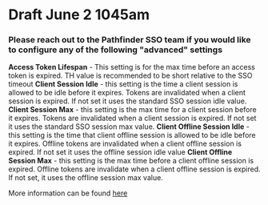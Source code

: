 # Draft June 2 1045am

### Please reach out to the Pathfinder SSO team if you would like to configure any of the following "advanced" settings

**Access Token Lifespan** - This setting is for the max time before an access token is expired. TH value is recommended to be short relative to the SSO timeout
**Client Session Idle** - this setting is the time a client session is allowed to be idle before it expires. Tokens are invalidated when a client session is expired. If not set it uses the standard SSO session idle value.
**Client Session Max** - this setting is the max time for a client session before it expires. Tokens are invalidated when a client session is expired. If not set it uses the standard SSO session max value.
**Client Offline Session Idle** - this setting is the time that client offline session is allowed to be idle before it expires. Offline tokens are invalidated when a client offline session is expired. If not set it uses the offline session idle value
**Client Offline Session Max** - this setting is the max time before a client offline session is expired. Offline tokens are invalidate when a client offline session is expired. If not set, it uses the offline session max value.


More information can be found [here](https://access.redhat.com/documentation/en-us/red_hat_single_sign-on/7.5/html/server_administration_guide/managing_user_sessions#timeouts)